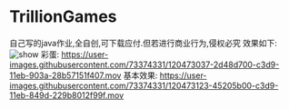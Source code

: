 # TrillionGames
自己写的java作业,全自创,可下载应付.但若进行商业行为,侵权必究
效果如下:
![show](https://user-images.githubusercontent.com/73374331/120472520-911ed000-c3d8-11eb-9871-b181a4899175.gif)
彩蛋:
https://user-images.githubusercontent.com/73374331/120473037-2d48d700-c3d9-11eb-903a-28b57151f407.mov
基本效果:
https://user-images.githubusercontent.com/73374331/120473123-45205b00-c3d9-11eb-849d-229b8012f99f.mov

